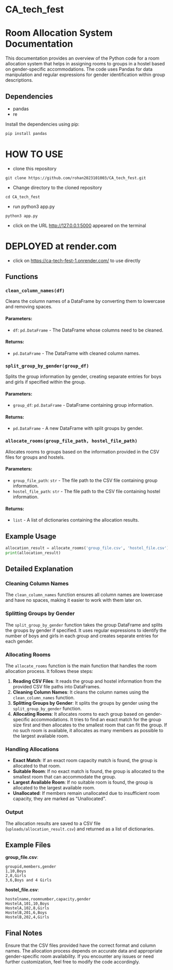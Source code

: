 # CA_tech_fest
# Room Allocation System Documentation

This documentation provides an overview of the Python code for a room allocation system that helps in assigning rooms to groups in a hostel based on gender-specific accommodations. The code uses Pandas for data manipulation and regular expressions for gender identification within group descriptions.

## Dependencies

- pandas
- re

Install the dependencies using pip:
```bash
pip install pandas
```
# HOW TO USE
* clone this repository
```
git clone https://github.com/rohan2023101003/CA_tech_fest.git
```
* Change directory to the cloned repository
```
cd CA_tech_fest
```
* run python3 app.py
```
python3 app.py
```
* click on the URL http://127.0.0.1:5000 appeared on the terminal
# DEPLOYED at render.com
* click on https://ca-tech-fest-1.onrender.com/ to use directly

## Functions

### `clean_column_names(df)`

Cleans the column names of a DataFrame by converting them to lowercase and removing spaces.

#### Parameters:
- `df`: `pd.DataFrame` - The DataFrame whose columns need to be cleaned.

#### Returns:
- `pd.DataFrame` - The DataFrame with cleaned column names.

### `split_group_by_gender(group_df)`

Splits the group information by gender, creating separate entries for boys and girls if specified within the group.

#### Parameters:
- `group_df`: `pd.DataFrame` - DataFrame containing group information.

#### Returns:
- `pd.DataFrame` - A new DataFrame with split groups by gender.

### `allocate_rooms(group_file_path, hostel_file_path)`

Allocates rooms to groups based on the information provided in the CSV files for groups and hostels.

#### Parameters:
- `group_file_path`: `str` - The file path to the CSV file containing group information.
- `hostel_file_path`: `str` - The file path to the CSV file containing hostel information.

#### Returns:
- `list` - A list of dictionaries containing the allocation results.

## Example Usage

```python
allocation_result = allocate_rooms('group_file.csv', 'hostel_file.csv')
print(allocation_result)
```

## Detailed Explanation

### Cleaning Column Names

The `clean_column_names` function ensures all column names are lowercase and have no spaces, making it easier to work with them later on.

### Splitting Groups by Gender

The `split_group_by_gender` function takes the group DataFrame and splits the groups by gender if specified. It uses regular expressions to identify the number of boys and girls in each group and creates separate entries for each gender.

### Allocating Rooms

The `allocate_rooms` function is the main function that handles the room allocation process. It follows these steps:

1. **Reading CSV Files**: It reads the group and hostel information from the provided CSV file paths into DataFrames.
2. **Cleaning Column Names**: It cleans the column names using the `clean_column_names` function.
3. **Splitting Groups by Gender**: It splits the groups by gender using the `split_group_by_gender` function.
4. **Allocating Rooms**: It allocates rooms to each group based on gender-specific accommodations. It tries to find an exact match for the group size first and then allocates to the smallest room that can fit the group. If no such room is available, it allocates as many members as possible to the largest available room.

### Handling Allocations

- **Exact Match**: If an exact room capacity match is found, the group is allocated to that room.
- **Suitable Room**: If no exact match is found, the group is allocated to the smallest room that can accommodate the group.
- **Largest Available Room**: If no suitable room is found, the group is allocated to the largest available room.
- **Unallocated**: If members remain unallocated due to insufficient room capacity, they are marked as "Unallocated".

### Output

The allocation results are saved to a CSV file (`uploads/allocation_result.csv`) and returned as a list of dictionaries.

## Example Files

**group_file.csv**:
```
groupid,members,gender
1,10,Boys
2,8,Girls
3,6,Boys and 4 Girls
```

**hostel_file.csv**:
```
hostelname,roomnumber,capacity,gender
HostelA,101,10,Boys
HostelA,102,8,Girls
HostelB,201,6,Boys
HostelB,202,4,Girls
```

## Final Notes

Ensure that the CSV files provided have the correct format and column names. The allocation process depends on accurate data and appropriate gender-specific room availability. If you encounter any issues or need further customization, feel free to modify the code accordingly.
